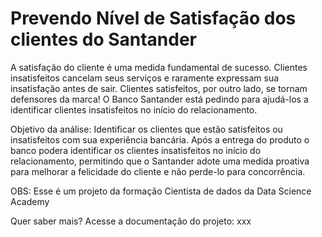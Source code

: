 # Prevendo Nível de Satisfação dos clientes do Santander

A satisfação do cliente é uma medida fundamental de sucesso. Clientes insatisfeitos cancelam seus serviços e raramente expressam sua insatisfação antes de sair. Clientes satisfeitos, por outro lado, se tornam defensores da marca! O Banco Santander está pedindo para ajudá-los a identificar clientes insatisfeitos no início do relacionamento.

Objetivo da análise: Identificar os clientes que estão satisfeitos ou insatisfeitos com sua experiência bancária. Após a entrega do produto o banco podera identificar os clientes insatisfeitos no início do relacionamento, permitindo que o Santander adote uma medida proativa para melhorar a felicidade do cliente e não perde-lo para concorrência.

OBS: Esse é um projeto da formação Cientista de dados da Data Science Academy

Quer saber mais? Acesse a documentação do projeto: xxx
